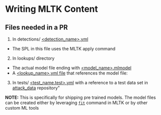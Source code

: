 # Writing MLTK Content

## Files needed in a PR
1. In detections/ [<detection_name>.yml](https://github.com/splunk/security_content/blob/bdb8f427f866bd2c8e55bc3721ca95cefd28dd4c/detections/endpoint/potentially_malicious_code_on_commandline.yml)
- The SPL in this file uses the MLTK apply command

2. In lookups/ directory 
- The actual model file ending with [<model_name>.mlmodel](https://github.com/splunk/security_content/blob/develop/lookups/__mlspl_unusual_commandline_detection.mlmodel)
- A [<lookup_name>.yml file](https://github.com/splunk/security_content/blob/develop/lookups/__mlspl_unusual_commandline_detection.yml) that references the model file: 

3. In tests/ [<test_name.test>.yml](https://github.com/splunk/security_content/blob/develop/tests/endpoint/potentially_malicious_code_on_commandline.test.yml) with a reference to a test data set in [attack_data](https://github.com/splunk/attack_data) repository"


**NOTE:** This is specifically for shipping pre trained models. The model files can be created either by leveraging [`fit`](https://docs.splunk.com/Documentation/MLApp/latest/User/Customsearchcommands) command in MLTK or by other custom ML tools
